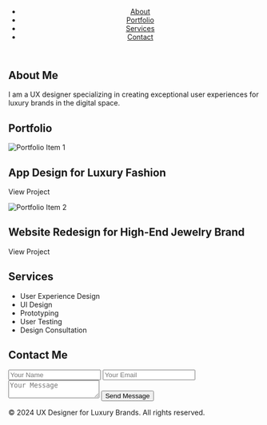<!DOCTYPE html>
<html lang="en">
<head>
    <meta charset="UTF-8">
    <meta name="viewport" content="width=device-width, initial-scale=1.0">
    <title>UX Designer for Luxury Brands</title>
    <link rel="stylesheet" href="styles.css">
</head>
<body>
    <header>
        <nav>
            <ul>
                <li><a href="#about">About</a></li>
                <li><a href="#portfolio">Portfolio</a></li>
                <li><a href="#services">Services</a></li>
                <li><a href="#contact">Contact</a></li>
            </ul>
        </nav>
    </header>
    <section id="about">
        <div class="container">
            <h1>About Me</h1>
            <p>I am a UX designer specializing in creating exceptional user experiences for luxury brands in the digital space.</p>
        </div>
    </section>
    <section id="portfolio">
        <div class="container">
            <h1>Portfolio</h1>
            <div class="portfolio-item">
                <img src="portfolio-item1.jpg" alt="Portfolio Item 1">
                <h2>App Design for Luxury Fashion</h2>
                <p>View Project</p>
            </div>
            <div class="portfolio-item">
                <img src="portfolio-item2.jpg" alt="Portfolio Item 2">
                <h2>Website Redesign for High-End Jewelry Brand</h2>
                <p>View Project</p>
            </div>
            <!-- Add more portfolio items as needed -->
        </div>
    </section>
    <section id="services">
        <div class="container">
            <h1>Services</h1>
            <ul>
                <li>User Experience Design</li>
                <li>UI Design</li>
                <li>Prototyping</li>
                <li>User Testing</li>
                <li>Design Consultation</li>
            </ul>
        </div>
    </section>
    <section id="contact">
        <div class="container">
            <h1>Contact Me</h1>
            <form action="contact.php" method="POST">
                <input type="text" name="name" placeholder="Your Name">
                <input type="email" name="email" placeholder="Your Email">
                <textarea name="message" placeholder="Your Message"></textarea>
                <button type="submit">Send Message</button>
            </form>
        </div>
    </section>
    <footer>
        <div class="container">
            <p>&copy; 2024 UX Designer for Luxury Brands. All rights reserved.</p>
        </div>
    </footer>
</body>
</html>
